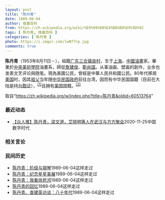 ```yaml
---
layout: post
title: "陈丹青"
date: 1989-06-04
author: 维基百科
from: https://zh.wikipedia.org/wiki/%E9%99%88%E4%B8%B9%E9%9D%92
tags: [ 陈丹青, 维基百科 ]
categories: [ 陈丹青 ]
photo: https://i.imgur.com/lwNf7rp.jpg
comments: true
---
```

<div class="mw-parser-output">
<p><b>陈丹青</b>（1953年8月11日<span class="useeditintro" title="Template:BLP editintro">－</span>），祖籍<a href="/wiki/%E5%B9%BF%E4%B8%9C" class="mw-redirect" title="广东">广东</a><a href="/wiki/%E5%8F%B0%E5%B1%B1%E5%B8%82" title="台山市">三合镇良村</a>，生于<a href="/wiki/%E4%B8%8A%E6%B5%B7" class="mw-redirect" title="上海">上海</a>，<a href="/wiki/%E4%B8%AD%E5%9C%8B%E6%B2%B9%E7%95%AB" title="中國油畫">中國油畫</a>家。畢業於<a href="/wiki/%E4%B8%AD%E5%A4%AE%E7%BE%8E%E8%A1%93%E5%AD%B8%E9%99%A2" class="mw-redirect" title="中央美術學院">中央美術學院</a>油畫系，師從<a href="/wiki/%E8%A9%B9%E5%BB%BA%E4%BF%8A" title="詹建俊">詹建俊</a>、<a href="/wiki/%E9%9D%B3%E5%B0%9A%E8%AA%BC" class="mw-redirect" title="靳尚誼">靳尚誼</a>。从事油画、壁画的創作，业余也发表文艺评论與随笔。現為美國公民，曾經是中華人民共和國公民。80年代移居<a href="/wiki/%E7%BE%8E%E5%9B%BD" title="美国">美国</a>时，因其<a href="/wiki/%E7%A5%96%E7%88%B6" class="mw-redirect" title="祖父">祖父</a>当年随<a href="/wiki/%E4%B8%AD%E5%8D%8E%E6%B0%91%E5%9B%BD%E6%94%BF%E5%BA%9C" class="mw-redirect" title="中华民国政府">中华民国政府</a>前往台湾，因而有中华民国国籍（目前在大陆是持<a href="/wiki/%E5%8F%B0%E8%83%9E%E8%AD%89" class="mw-redirect" title="台胞證">台胞证</a>），<sup id="cite_ref-1" class="reference"><a href="#cite_note-1">[1]</a></sup>且拥有<a href="/wiki/%E7%BE%8E%E5%9B%BD" title="美国">美国</a>国籍。<sup id="cite_ref-2" class="reference"><a href="#cite_note-2">[2]</a></sup>
</p>
</div><noscript><img src="//zh.wikipedia.org/wiki/Special:CentralAutoLogin/start?type=1x1" alt="" title="" width="1" height="1" style="border: none; position: absolute;"></noscript>
<div class="printfooter">取自“<a dir="ltr" href="https://zh.wikipedia.org/w/index.php?title=陈丹青&amp;oldid=60513764">https://zh.wikipedia.org/w/index.php?title=陈丹青&amp;oldid=60513764</a>”</div><div id="recent-news"><h3>最近动态</h3><ul><li><a href="https://nodebe4.github.io/waimei/2020-11-25/%E4%BC%97%E4%BA%BA%E6%8E%A8-%E9%99%88%E4%B8%B9%E9%9D%92-%E6%A2%81%E6%96%87%E9%81%93-%E8%89%BE%E6%99%93%E6%98%8E%E7%AD%89%E4%BA%BA%E5%9C%A8%E6%AD%A6%E6%B1%89%E4%B8%8E%E6%96%B9%E6%96%B9%E8%81%9A%E4%BC%9A" title="【众人推】陈丹青，梁文道，艾晓明等人在武汉与方方聚会—— @Shuguang2019：今天陈丹青，梁文道，艾晓明等在武汉与方方聚会，众人为他献花！ 今天陈丹青，梁文道，艾晓明等在武汉与方方聚会，...">【众人推】陈丹青，梁文道，艾晓明等人在武汉与方方聚会</a><time>2020-11-25</time><a class="tag">中国数字时代</a></li>
</ul></div><div id="open-opinion"><h3>相关言论</h3><ul></ul></div><div id="mjls-record"><h3>民间历史</h3><ul><li><a href="https://nodebe4.github.io/mjlsh/1989-06-04/%E9%99%88%E4%B8%B9%E9%9D%92-%E9%98%B6%E7%BA%A7%E4%B8%8E%E9%92%A2%E7%90%B4/" title="陈丹青">陈丹青：阶级与钢琴</a><time>1989-06-04</time><a class="tag">这样走过</a></li>
<li><a href="https://nodebe4.github.io/mjlsh/1989-06-04/%E9%99%88%E4%B8%B9%E9%9D%92-%E7%BA%AA%E5%BF%B5%E6%98%9F%E6%98%9F%E7%BE%8E%E5%B1%95/" title="陈丹青">陈丹青：纪念星星美展</a><time>1989-06-04</time><a class="tag">这样走过</a></li>
<li><a href="https://nodebe4.github.io/mjlsh/1989-06-04/%E9%99%88%E4%B8%B9%E9%9D%92-%E6%88%91%E7%9C%8B%E5%BE%90%E6%82%B2%E9%B8%BF/" title="陈丹青">陈丹青：我看徐悲鸿</a><time>1989-06-04</time><a class="tag">这样走过</a></li>
<li><a href="https://nodebe4.github.io/mjlsh/1989-06-04/%E9%99%88%E4%B8%B9%E9%9D%92%E7%9A%84%E5%9B%9E%E5%BF%86/" title="">陈丹青的回忆</a><time>1989-06-04</time><a class="tag">这样走过</a></li>
<li><a href="https://nodebe4.github.io/mjlsh/1989-06-04/%E9%99%88%E4%B8%B9%E9%9D%92-%E6%9F%A5%E5%BB%BA%E8%8B%B1%E8%AE%BF%E8%B0%88-%E5%85%AB%E5%8D%81%E5%B9%B4%E4%BB%A3/" title="陈丹青、查建英访谈">陈丹青、查建英访谈：八十年代</a><time>1989-06-04</time><a class="tag">这样走过</a></li>
</ul></div>